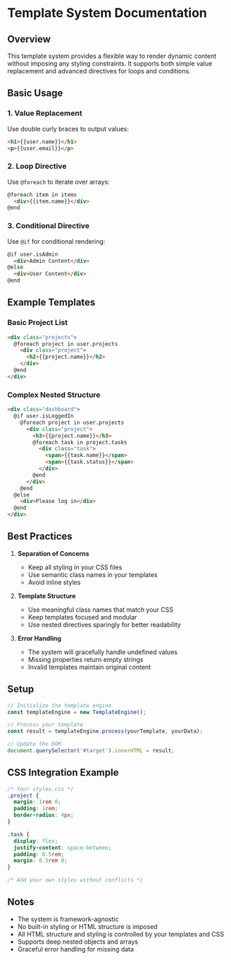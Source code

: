 # Template System Documentation

## Overview
This template system provides a flexible way to render dynamic content without imposing any styling constraints. It supports both simple value replacement and advanced directives for loops and conditions.

## Basic Usage

### 1. Value Replacement
Use double curly braces to output values:
```html
<h1>{{user.name}}</h1>
<p>{{user.email}}</p>
```

### 2. Loop Directive
Use `@foreach` to iterate over arrays:
```html
@foreach item in items
  <div>{{item.name}}</div>
@end
```

### 3. Conditional Directive
Use `@if` for conditional rendering:
```html
@if user.isAdmin
  <div>Admin Content</div>
@else
  <div>User Content</div>
@end
```

## Example Templates

### Basic Project List
```html
<div class="projects">
  @foreach project in user.projects
    <div class="project">
      <h2>{{project.name}}</h2>
    </div>
  @end
</div>
```

### Complex Nested Structure
```html
<div class="dashboard">
  @if user.isLoggedIn
    @foreach project in user.projects
      <div class="project">
        <h3>{{project.name}}</h3>
        @foreach task in project.tasks
          <div class="task">
            <span>{{task.name}}</span>
            <span>{{task.status}}</span>
          </div>
        @end
      </div>
    @end
  @else
    <div>Please log in</div>
  @end
</div>
```

## Best Practices

1. **Separation of Concerns**
   - Keep all styling in your CSS files
   - Use semantic class names in your templates
   - Avoid inline styles

2. **Template Structure**
   - Use meaningful class names that match your CSS
   - Keep templates focused and modular
   - Use nested directives sparingly for better readability

3. **Error Handling**
   - The system will gracefully handle undefined values
   - Missing properties return empty strings
   - Invalid templates maintain original content

## Setup

```javascript
// Initialize the template engine
const templateEngine = new TemplateEngine();

// Process your template
const result = templateEngine.process(yourTemplate, yourData);

// Update the DOM
document.querySelector('#target').innerHTML = result;
```

## CSS Integration Example
```css
/* Your styles.css */
.project {
  margin: 1rem 0;
  padding: 1rem;
  border-radius: 4px;
}

.task {
  display: flex;
  justify-content: space-between;
  padding: 0.5rem;
  margin: 0.5rem 0;
}

/* Add your own styles without conflicts */
```

## Notes
- The system is framework-agnostic
- No built-in styling or HTML structure is imposed
- All HTML structure and styling is controlled by your templates and CSS
- Supports deep nested objects and arrays
- Graceful error handling for missing data
